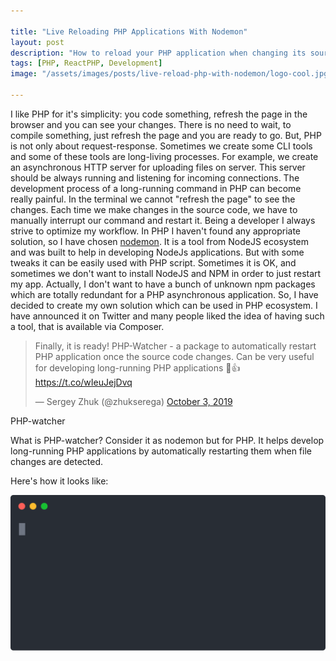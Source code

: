 ```yaml
---

title: "Live Reloading PHP Applications With Nodemon"
layout: post
description: "How to reload your PHP application when changing its source code"
tags: [PHP, ReactPHP, Development]
image: "/assets/images/posts/live-reload-php-with-nodemon/logo-cool.jpg" 

---
```


I like PHP for it's simplicity: you code something, refresh the page in the browser and you can see your changes. There is no need to wait, to compile something, just refresh the page and you are ready to go. But, PHP is not only about request-response. Sometimes we create some CLI tools and some of these tools are long-living processes. For example, we create an asynchronous HTTP server for uploading files on server. This server should be always running and listening for incoming connections. The development process of a long-running command in PHP can become really painful. In the terminal we cannot "refresh the page" to see the changes. Each time we make changes in the source code, we have to manually interrupt our command and restart it. Being a developer I always strive to optimize my workflow. In PHP I haven't found any appropriate solution, so I have chosen [nodemon](https://github.com/remy/nodemon). It is a tool from NodeJS ecosystem and was built to help in developing NodeJs applications. But with some tweaks it can be easily used with PHP script. Sometimes it is OK, and sometimes we don't want to install NodeJS and NPM in order to just restart my app. Actually, I don't want to have a bunch of unknown npm packages which are totally redundant for a PHP asynchronous application. So, I have decided to create my own solution which can be used in PHP ecosystem. I have announced it on Twitter and many people liked the idea of having such a tool, that is available via Composer.

<blockquote class="twitter-tweet" data-lang="en"><p lang="en" dir="ltr">Finally, it is ready! PHP-Watcher - a package to automatically restart PHP application once the source code changes. Can be very useful for developing long-running PHP applications 🎉👍<a href="https://t.co/wIeuJejDvq">https://t.co/wIeuJejDvq</a></p>&mdash; Sergey Zhuk (@zhukserega) <a href="https://twitter.com/zhukserega/status/1179722274414436352?ref_src=twsrc%5Etfw">October 3, 2019</a></blockquote> <script async src="https://platform.twitter.com/widgets.js" charset="utf-8"></script> 

PHP-watcher

What is PHP-watcher? Consider it as nodemon but for PHP. It helps develop long-running PHP applications by automatically restarting them when file changes are detected.

Here's how it looks like:

<img src="/assets/images/posts/PHP-watcher/demo.svg?sanitize=true" alt="watcher screenshot" style="max-width:100%;">

